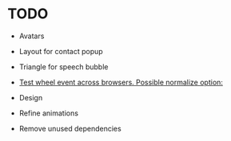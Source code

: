 # TODO

- Avatars
- Layout for contact popup
- Triangle for speech bubble

- [Test wheel event across browsers. Possible normalize option:](https://github.com/schrodinger/fixed-data-table-2/blob/master/src/vendor_upstream/dom/normalizeWheel.js)

- Design
- Refine animations
- Remove unused dependencies
